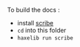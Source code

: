 To build the docs :

- install [scribe](http://github.underscorediscovery.com/scribe)
- `cd` into this folder
- `haxelib run scribe`